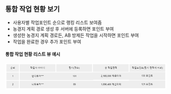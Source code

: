 ﻿
## 통합 작업 현황 보기

* 사용자별 작업포인트 순으로 랭킹 리스트 보여줌  
* 농경지 계획 경로 생성 후 서버에 등록하면 포인트 부여
* 생성한 농경지 계획 경로든, AB 방제든 작업을 시작하면 포인트 부여
* 작업을 완료한 경우 추가 포인트 부여

#### 통합 작업 현황 리스트 뷰 예시
<img width="900" src="./images/totalworkstatus.png"> <br>


